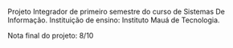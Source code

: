 Projeto Integrador de primeiro semestre do curso de Sistemas De Informação.
Instituição de ensino: Instituto Mauá de Tecnologia.

Nota final do projeto: 8/10
